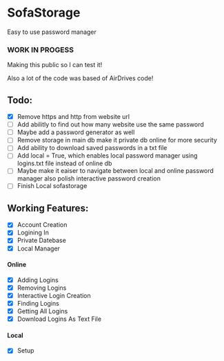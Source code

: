 # SofaStorage
Easy to use password manager


### WORK IN PROGESS ###

Making this public so I can test it!

Also a lot of the code was based of AirDrives code!

## Todo:
- [x] Remove https and http from website url 
- [ ] Add abilitly to find out how many website use the same password
- [ ] Maybe add a password generator as well
- [ ] Remove storage in main db make it private db online for more security
- [ ] Add ability to download saved passwords in a txt file 
- [ ] Add local = True, which enables local password manager using logins.txt file instead of online db
- [ ] Maybe make it eaiser to navigate between local and online password manager also polish interactive password creation
- [ ] Finish Local sofastorage

## Working Features:
- [x] Account Creation
- [x] Logining In
- [x] Private Datebase
- [x] Local Manager
#### Online
   - [x] Adding Logins
   - [x] Removing Logins
   - [x] Interactive Login Creation
   - [x] Finding Logins
   - [x] Getting All Logins
   - [x] Download Logins As Text File
#### Local
   - [x] Setup